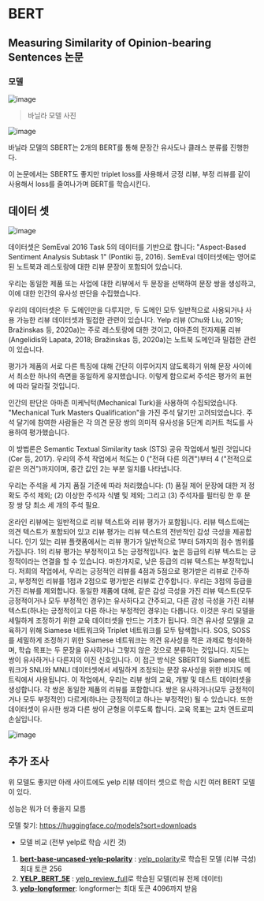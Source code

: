 # BERT

## **Measuring Similarity of Opinion-bearing Sentences** 논문
    
### 모델

![image](https://github.com/choibumku00/POISON_Models/assets/101037541/be5b8d34-c5c6-4866-b51a-c3e43ca80d2f)


> 바닐라 모델 사진
    
![image](https://github.com/choibumku00/POISON_Models/assets/101037541/2c64a507-c2f6-42c3-ae55-cf8179ca74a4)

    

바닐라 모델의 SBERT는 2개의 BERT를 통해 문장간 유사도나 클래스 분류를 진행한다.

이 논문에서는 SBERT도 좋지만 triplet loss를 사용해서 긍정 리뷰, 부정 리뷰를 같이 사용해서 loss를 줄여나가며 BERT를 학습시킨다.

## 데이터 셋

![image](https://github.com/choibumku00/POISON_Models/assets/101037541/c6def358-8888-4df0-9007-23a57d413a21)

    
데이터셋은 SemEval 2016 Task 5의 데이터를 기반으로 합니다: "Aspect-Based Sentiment Analysis Subtask 1" (Pontiki 등, 2016). SemEval 데이터셋에는 영어로 된 노트북과 레스토랑에 대한 리뷰 문장이 포함되어 있습니다.

우리는 동일한 제품 또는 사업에 대한 리뷰에서 두 문장을 선택하여 문장 쌍을 생성하고, 이에 대한 인간의 유사성 판단을 수집했습니다.

우리의 데이터셋은 두 도메인만을 다루지만, 두 도메인 모두 일반적으로 사용되거나 사용 가능한 리뷰 데이터셋과 밀접한 관련이 있습니다. Yelp 리뷰 (Chu와 Liu, 2019; Bražinskas 등, 2020a)는 주로 레스토랑에 대한 것이고, 아마존의 전자제품 리뷰 (Angelidis와 Lapata, 2018; Bražinskas 등, 2020a)는 노트북 도메인과 밀접한 관련이 있습니다.

평가가 제품의 서로 다른 특징에 대해 간단히 이루어지지 않도록하기 위해 문장 사이에서 최소한 하나의 측면을 동일하게 유지했습니다. 이렇게 함으로써 주석은 평가의 표현에 따라 달라질 것입니다.

인간의 판단은 아마존 미케닉턱(Mechanical Turk)을 사용하여 수집되었습니다. "Mechanical Turk Masters Qualification"을 가진 주석 달기만 고려되었습니다. 주석 달기에 참여한 사람들은 각 의견 문장 쌍의 의미적 유사성을 5단계 리커트 척도를 사용하여 평가했습니다.

이 방법론은 Semantic Textual Similarity task (STS) 공유 작업에서 빌린 것입니다 (Cer 등, 2017). 우리의 주석 작업에서 척도는 0 ("전혀 다른 의견")부터 4 ("전적으로 같은 의견")까지이며, 중간 값인 2는 부분 일치를 나타냅니다.

우리는 주석을 세 가지 품질 기준에 따라 처리했습니다: (1) 품질 제어 문장에 대한 저 정확도 주석 제외; (2) 이상한 주석자 식별 및 제외; 그리고 (3) 주석자를 필터링 한 후 문장 쌍 당 최소 세 개의 주석 필요.

온라인 리뷰에는 일반적으로 리뷰 텍스트와 리뷰 평가가 포함됩니다. 리뷰 텍스트에는 의견 텍스트가 포함되어 있고 리뷰 평가는 리뷰 텍스트의 전반적인 감성 극성을 제공합니다. 인기 있는 리뷰 플랫폼에서는 리뷰 평가가 일반적으로 1부터 5까지의 점수 범위를 가집니다. 1의 리뷰 평가는 부정적이고 5는 긍정적입니다. 높은 등급의 리뷰 텍스트는 긍정적이라는 연결을 할 수 있습니다. 마찬가지로, 낮은 등급의 리뷰 텍스트는 부정적입니다. 저희의 작업에서, 우리는 긍정적인 리뷰를 4점과 5점으로 평가받은 리뷰로 간주하고, 부정적인 리뷰를 1점과 2점으로 평가받은 리뷰로 간주합니다. 우리는 3점의 등급을 가진 리뷰를 제외합니다. 동일한 제품에 대해, 같은 감성 극성을 가진 리뷰 텍스트(모두 긍정적이거나 모두 부정적인 경우)는 유사하다고 간주되고, 다른 감성 극성을 가진 리뷰 텍스트(하나는 긍정적이고 다른 하나는 부정적인 경우)는 다릅니다. 이것은 우리 모델을 세밀하게 조정하기 위한 교육 데이터셋을 만드는 기초가 됩니다.
의견 유사성 모델을 교육하기 위해 Siamese 네트워크와 Triplet 네트워크를 모두 탐색합니다. SOS, SOSS를 세밀하게 조정하기 위한 Siamese 네트워크는 의견 유사성을 적은 과제로 형식화하며, 학습 목표는 두 문장을 유사하거나 그렇지 않은 것으로 분류하는 것입니다. 지도는 쌍이 유사하거나 다른지의 이진 신호입니다. 이 접근 방식은 SBERT의 Siamese 네트워크가 SNLI와 MNLI 데이터셋에서 세밀하게 조정되는 문장 유사성을 위한 비지도 메트릭에서 사용됩니다. 이 작업에서, 우리는 리뷰 쌍의 교육, 개발 및 테스트 데이터셋을 생성합니다. 각 쌍은 동일한 제품의 리뷰를 포함합니다. 쌍은 유사하거나(모두 긍정적이거나 모두 부정적인) 다르게(하나는 긍정적이고 하나는 부정적인) 될 수 있습니다. 또한 데이터셋이 유사한 쌍과 다른 쌍이 균형을 이루도록 합니다. 교육 목표는 교차 엔트로피 손실입니다.

![image](https://github.com/choibumku00/POISON_Models/assets/101037541/628cba72-e5b8-4876-972e-826418ca8fc2)


## 추가 조사

위 모델도 좋지만 아래 사이트에도 yelp 리뷰 데이터 셋으로 학습 시킨 여러 BERT 모델이 있다.

성능은 뭐가 더 좋을지 모름

모델 찾기: https://huggingface.co/models?sort=downloads
    
- 모델 비교 (전부 yelp로 학습 시킨 것)

1. **[bert-base-uncased-yelp-polarity](https://huggingface.co/textattack/bert-base-uncased-yelp-polarity)** : [yelp_polarity](https://huggingface.co/datasets/yelp_polarity)로 학습된 모델 (리뷰 극성) 최대 토큰 256
2. **[YELP_BERT_5E](https://huggingface.co/pig4431/YELP_BERT_5E)** : [yelp_review_full](https://huggingface.co/datasets/yelp_review_full)로 학습된 모델(리뷰 전체 데이터)
3. [**yelp-longformer**](https://huggingface.co/Rveen/yelp-longformer): longformer는 최대 토큰 4096까지 받음
